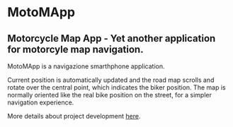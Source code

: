 # MotoMApp
## Motorcycle Map App - Yet another application for motorcyle map navigation.

MotoMApp is a navigazione smarthphone application.

Current position is automatically updated and the road map scrolls and rotate over the central point, which indicates the biker position. The map is normally oriented like the real bike position on the street, for a simpler navigation experience.

More details about project development [here](https://bitbucket.org/michelebonacina/motomapp/wiki/Home).
